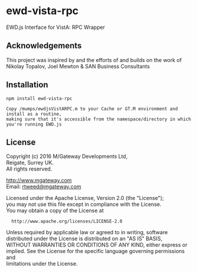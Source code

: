 # ewd-vista-rpc
 
EWD.js Interface for VistA: RPC Wrapper

## Acknowledgements

This project was inspired by and the efforts of and builds on the work of 
Nikolay Topalov, Joel Mewton & SAN Business Consultants

## Installation

    npm install ewd-vista-rpc

    Copy /mumps/ewdjsVistARPC.m to your Cache or GT.M environment and install as a routine,
    making sure that it's accessible from the namespace/directory in which you're running EWD.js


## License

 Copyright (c) 2016 M/Gateway Developments Ltd,                           
 Reigate, Surrey UK.                                                      
 All rights reserved.                                                     
                                                                           
  http://www.mgateway.com                                                  
  Email: rtweed@mgateway.com                                               
                                                                           
                                                                           
  Licensed under the Apache License, Version 2.0 (the "License");          
  you may not use this file except in compliance with the License.         
  You may obtain a copy of the License at                                  
                                                                           
      http://www.apache.org/licenses/LICENSE-2.0                           
                                                                           
  Unless required by applicable law or agreed to in writing, software      
  distributed under the License is distributed on an "AS IS" BASIS,        
  WITHOUT WARRANTIES OR CONDITIONS OF ANY KIND, either express or implied. 
  See the License for the specific language governing permissions and      
   limitations under the License.  
   




    


